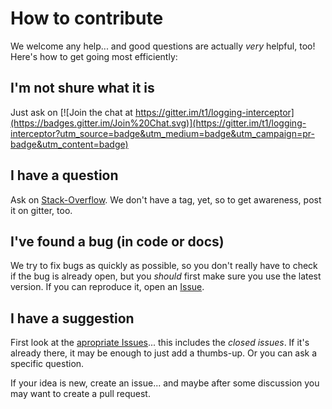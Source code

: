 # How to contribute

We welcome any help... and good questions are actually _very_ helpful, too! Here's how to get going most efficiently:

## I'm not shure what it is

Just ask on [![Join the chat at https://gitter.im/t1/logging-interceptor](https://badges.gitter.im/Join%20Chat.svg)](https://gitter.im/t1/logging-interceptor?utm_source=badge&utm_medium=badge&utm_campaign=pr-badge&utm_content=badge)

## I have a question

Ask on [Stack-Overflow](https://stackoverflow.com). We don't have a tag, yet, so to get awareness, post it on gitter, too.

## I've found a bug (in code or docs)

We try to fix bugs as quickly as possible, so you don't really have to check if the bug is already open, but you _should_ first make sure you use the latest version.  If you can reproduce it, open an [Issue](https://github.com/t1/logging-interceptor/issues).

## I have a suggestion

First look at the [apropriate Issues](https://github.com/t1/logging-interceptor/issues?utf8=✓&q=type%3Aissue+-label%3Abug+-label%3Aquestion)... this includes the _closed issues_. If it's already there, it may be enough to just add a thumbs-up. Or you can ask a specific question.

If your idea is new, create an issue... and maybe after some discussion you may want to create a pull request.
